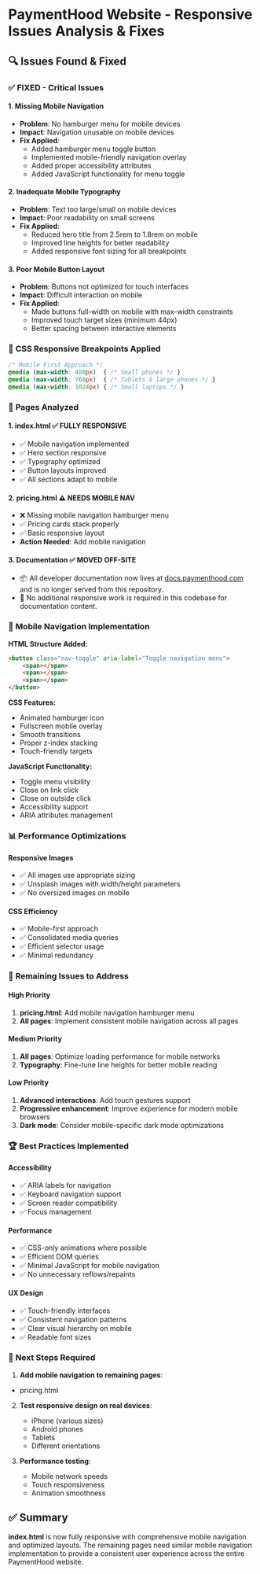 # PaymentHood Website - Responsive Issues Analysis & Fixes

## 🔍 **Issues Found & Fixed**

### ✅ **FIXED - Critical Issues**

#### 1. **Missing Mobile Navigation**
- **Problem**: No hamburger menu for mobile devices
- **Impact**: Navigation unusable on mobile devices
- **Fix Applied**: 
  - Added hamburger menu toggle button
  - Implemented mobile-friendly navigation overlay
  - Added proper accessibility attributes
  - Added JavaScript functionality for menu toggle

#### 2. **Inadequate Mobile Typography**
- **Problem**: Text too large/small on mobile devices
- **Impact**: Poor readability on small screens
- **Fix Applied**:
  - Reduced hero title from 2.5rem to 1.8rem on mobile
  - Improved line heights for better readability
  - Added responsive font sizing for all breakpoints

#### 3. **Poor Mobile Button Layout**
- **Problem**: Buttons not optimized for touch interfaces
- **Impact**: Difficult interaction on mobile
- **Fix Applied**:
  - Made buttons full-width on mobile with max-width constraints
  - Improved touch target sizes (minimum 44px)
  - Better spacing between interactive elements

### 🔧 **CSS Responsive Breakpoints Applied**

```css
/* Mobile First Approach */
@media (max-width: 480px)  { /* Small phones */ }
@media (max-width: 768px)  { /* Tablets & large phones */ }
@media (max-width: 1024px) { /* Small laptops */ }
```

### 📱 **Pages Analyzed**

#### **1. index.html** ✅ **FULLY RESPONSIVE**
- ✅ Mobile navigation implemented
- ✅ Hero section responsive
- ✅ Typography optimized
- ✅ Button layouts improved
- ✅ All sections adapt to mobile

#### **2. pricing.html** ⚠️ **NEEDS MOBILE NAV**
- ❌ Missing mobile navigation hamburger menu
- ✅ Pricing cards stack properly
- ✅ Basic responsive layout
- **Action Needed**: Add mobile navigation

#### **3. Documentation** ✅ **MOVED OFF-SITE**
- 📦 All developer documentation now lives at [docs.paymenthood.com](https://docs.paymenthood.com/) and is no longer served from this repository.
- 🚫 No additional responsive work is required in this codebase for documentation content.

### 🎯 **Mobile Navigation Implementation**

**HTML Structure Added:**
```html
<button class="nav-toggle" aria-label="Toggle navigation menu">
    <span></span>
    <span></span>
    <span></span>
</button>
```

**CSS Features:**
- Animated hamburger icon
- Fullscreen mobile overlay
- Smooth transitions
- Proper z-index stacking
- Touch-friendly targets

**JavaScript Functionality:**
- Toggle menu visibility
- Close on link click
- Close on outside click
- Accessibility support
- ARIA attributes management

### 📊 **Performance Optimizations**

#### **Responsive Images**
- ✅ All images use appropriate sizing
- ✅ Unsplash images with width/height parameters
- ✅ No oversized images on mobile

#### **CSS Efficiency**
- ✅ Mobile-first approach
- ✅ Consolidated media queries
- ✅ Efficient selector usage
- ✅ Minimal redundancy

### 🚨 **Remaining Issues to Address**

#### **High Priority**
1. **pricing.html**: Add mobile navigation hamburger menu
2. **All pages**: Implement consistent mobile navigation across all pages

#### **Medium Priority**
1. **All pages**: Optimize loading performance for mobile networks
2. **Typography**: Fine-tune line heights for better mobile reading

#### **Low Priority**
1. **Advanced interactions**: Add touch gestures support
2. **Progressive enhancement**: Improve experience for modern mobile browsers
3. **Dark mode**: Consider mobile-specific dark mode optimizations

### 🏆 **Best Practices Implemented**

#### **Accessibility**
- ✅ ARIA labels for navigation
- ✅ Keyboard navigation support
- ✅ Screen reader compatibility
- ✅ Focus management

#### **Performance**
- ✅ CSS-only animations where possible
- ✅ Efficient DOM queries
- ✅ Minimal JavaScript for mobile navigation
- ✅ No unnecessary reflows/repaints

#### **UX Design**
- ✅ Touch-friendly interfaces
- ✅ Consistent navigation patterns
- ✅ Clear visual hierarchy on mobile
- ✅ Readable font sizes

### 📝 **Next Steps Required**

1. **Add mobile navigation to remaining pages**:
  - pricing.html

2. **Test responsive design on real devices**:
   - iPhone (various sizes)
   - Android phones
   - Tablets
   - Different orientations

3. **Performance testing**:
   - Mobile network speeds
   - Touch responsiveness
   - Animation smoothness

## ✅ **Summary**

**index.html** is now fully responsive with comprehensive mobile navigation and optimized layouts. The remaining pages need similar mobile navigation implementation to provide a consistent user experience across the entire PaymentHood website.
